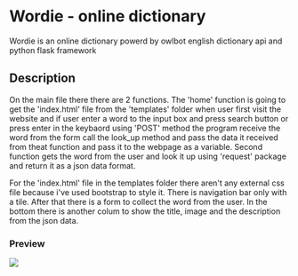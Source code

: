 # Wordie - online dictionary

Wordie is an online dictionary powerd by owlbot english dictionary api and python flask framework

## Description

On the main file there there are 2 functions. The 'home' function is going to get the 'index.html' file from the 'templates' folder when user first visit the website and if user enter a word to the input box and press search button or press enter in the keybaord using 'POST' method the program receive the word from the form call the look_up method and pass the data it received from theat function and pass it to the webpage as a variable. Second function gets the word from the user and look it up using 'request' package and return it as a json data format.

For the 'index.html' file in the templates folder there aren't any external css file because i've used bootstrap to style it. There is navigation bar only with a tile. After that there is a form to collect the word from the user. In the bottom there is  another colum to show the title, image and the description from the json data.

### Preview

<img src="https://user-images.githubusercontent.com/91461938/208255125-c838e019-fc6e-4fef-9355-6a5ec5901828.gif">
